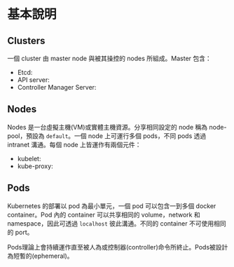 # 基本說明

## Clusters

一個 cluster 由 master node 與被其操控的 nodes 所組成。Master 包含：

* Etcd:
* API server:
* Controller Manager Server:

## Nodes

Nodes 是一台虛擬主機(VM)或實體主機資源。分享相同設定的 node 稱為 node-pool，預設為 `default`。一個 node 上可運行多個 pods，不同 pods 透過 intranet 溝通。每個 node 上皆運作有兩個元件：

* kubelet:
* kube-proxy:

## Pods

Kubernetes 的部署以 pod 為最小單元，一個 pod 可以包含一到多個 docker container。Pod 內的 container 可以共享相同的 volume，network 和 namespace，因此可透過 `localhost` 彼此溝通。不同的 container 不可使用相同的 port。

Pods理論上會持續運作直至被人為或控制器(controller)命令所終止。Pods被設計為短暫的(ephemeral)。





